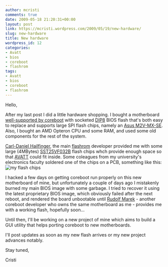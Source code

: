 ```yaml
---
author: mcristi
comments: true
date: 2009-05-18 21:20:31+00:00
layout: post
link: https://mcristi.wordpress.com/2009/05/19/new-hardware/
slug: new-hardware
title: New hardware
wordpress_id: 12
categories:
- Avatt
- bios
- coreboot
- flashrom
tags:
- Avatt
- bios
- coreboot
- flashrom
---
```


Hello,

After my last post I did a little hardware shopping. I bought a motherboard [well-supported by coreboot](http://www.coreboot.org/ASUS_M2V-MX_SE) with socketed [DIP8](http://en.wikipedia.org/w/index.php?title=DIP-8) BIOS flash that's both easy to replace and supports large SPI flash chips, namely an [Asus M2V-MX-SE](http://www.asus.com/product.aspx?P_ID=rO7Bu9kq3D25tXHl&content=specifications). Also, I bought an AMD Opteron CPU and some RAM, and used some old components for the rest of the system.

[Carl-Daniel Hailfinger](http://hailfinger.org), the main [flashrom](http://coreboot.org/flashrom) developer provided me with some large (4MBytes) [SST25VF032B](http://www.sst.com/products.xhtml/serial_flash/25/3.0V/SST25VF032B) flash chips whch provide enough space so that [AVATT](http://coreboot.org/avatt) could fit inside. Some coleagues from my university's electronics faculty soldered one of the chips on a PCB, something like this: ![my flash chips](http://mcristi.files.wordpress.com/2009/05/img_2890.jpg?w=300)

I hacked a few days on getting coreboot run properly on this new motherboard of mine, but unfortunately a couple of days ago I mistakenly burned my main BIOS image with some garbage. I tried to recover it using the latest proprietary BIOS image, which obviously failed after the next reboot, and rendered the board unbootable until [Rudolf Marek](http://assembler.cz/) - another coreboot developer who owns the same motherboard as me - provides me with a working flash, hopefully soon...

Until then, I'll be working on a new project of mine which aims to build a  GUI utility that helps porting coreboot to new motherboards.

I'll post updates as soon as my new flash arrives or my new project advances notably.

Stay tuned,

Cristi
